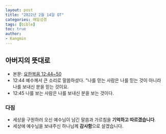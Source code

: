 ```yaml
---
layout: post
title: "2022년 2월 14일 QT"
categories: 매일성경
tags: [bible]
toc: true
author:
- Kangmin
---
```


## 아버지의 뜻대로
- 본문: [요한복음 12:44~50](https://www.bskorea.or.kr/bible/korbibReadpage.php?version=SAENEW&book=jhn&chap=12&sec=44&cVersion=&fontSize=15px&fontWeight=normal#focus)
- 12:44 예수께서 큰 소리로 말씀하셨다. "나를 믿는 사람은 나를 믿는 것이 아니라 나를 보내신 분을 믿는 것이요.
- 12:45 나를 보는 사람은 나를 보내신 분을 보는 것이다.

### 다짐
- 세상을 구원하러 오신 예수님이 남긴 말씀과 가르침을 **기억하고 따르겠습니다**.
- 세상에 예수님을 보내주신 하나님께 **감사함**으로 살겠습니다.
